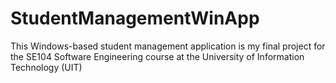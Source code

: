 # StudentManagementWinApp
This Windows-based student management application is my final project for the SE104 Software Engineering course at the University of Information Technology (UIT) 
